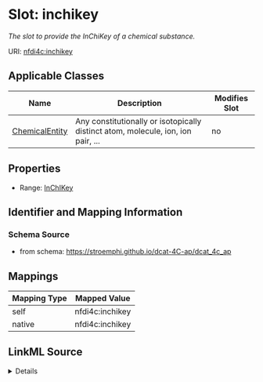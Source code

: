 

# Slot: inchikey


_The slot to provide the InChiKey of a chemical substance._





URI: [nfdi4c:inchikey](https://stroemphi.github.io/dcat-4C-ap/dcat_4c_ap/inchikey)



<!-- no inheritance hierarchy -->





## Applicable Classes

| Name | Description | Modifies Slot |
| --- | --- | --- |
| [ChemicalEntity](ChemicalEntity.md) | Any constitutionally or isotopically distinct atom, molecule, ion, ion pair, ... |  no  |







## Properties

* Range: [InChIKey](InChIKey.md)





## Identifier and Mapping Information







### Schema Source


* from schema: https://stroemphi.github.io/dcat-4C-ap/dcat_4c_ap




## Mappings

| Mapping Type | Mapped Value |
| ---  | ---  |
| self | nfdi4c:inchikey |
| native | nfdi4c:inchikey |




## LinkML Source

<details>
```yaml
name: inchikey
description: The slot to provide the InChiKey of a chemical substance.
from_schema: https://stroemphi.github.io/dcat-4C-ap/dcat_4c_ap
rank: 1000
alias: inchikey
owner: ChemicalEntity
domain_of:
- ChemicalEntity
range: InChIKey
inlined: true

```
</details>